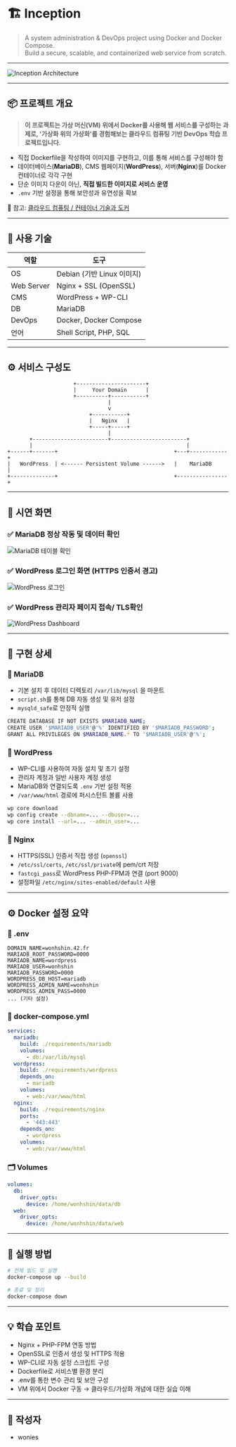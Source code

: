 # 🏗️ Inception

> A system administration & DevOps project using Docker and Docker Compose.  
> Build a secure, scalable, and containerized web service from scratch.

---

![Inception Architecture](./architecture.png)

---

## 📦 프로젝트 개요

> **이 프로젝트는 가상 머신(VM) 위에서 Docker를 사용해 웹 서비스를 구성하는 과제로, '가상화 위의 가상화'를 경험해보는 클라우드 컴퓨팅 기반 DevOps 학습 프로젝트입니다.**

- 직접 Dockerfile을 작성하여 이미지를 구현하고, 이를 통해 서비스를 구성해야 함
- 데이터베이스(**MariaDB**), CMS 웹페이지(**WordPress**), 서버(**Nginx**)를 Docker 컨테이너로 각각 구현
- 단순 이미지 다운이 아닌, **직접 빌드한 이미지로 서비스 운영**
- `.env` 기반 설정을 통해 보안성과 유연성을 확보

🔗 참고: [클라우드 컴퓨팅 / 컨테이너 기술과 도커](https://www.notion.so/d1af565f2db3492cb27982a763a65bc0?pvs=21)

---

## 🧱 사용 기술

| 역할       | 도구                       |
| ---------- | -------------------------- |
| OS         | Debian (기반 Linux 이미지) |
| Web Server | Nginx + SSL (OpenSSL)      |
| CMS        | WordPress + WP-CLI         |
| DB         | MariaDB                    |
| DevOps     | Docker, Docker Compose     |
| 언어       | Shell Script, PHP, SQL     |

---

## ⚙️ 서비스 구성도

```plaintext
                     +----------------------+
                     |     Your Domain      |
                     +----------+-----------+
                                |
                                v
                          +-----------+
                          |   Nginx   |
                          +-----+-----+
                                |
       +------------------------+------------------------+
       |                                                 |
+------+-------+                                     +---+------------+
|   WordPress  | <------ Persistent Volume ------>   |    MariaDB     |
+--------------+                                     +----------------+
```

---

## 📸 시연 화면

### ✅ MariaDB 정상 작동 및 데이터 확인

![MariaDB 테이블 확인](./mariadb.png)

### ✅ WordPress 로그인 화면 (HTTPS 인증서 경고)

![WordPress 로그인](./wordpress.png)

### ✅ WordPress 관리자 페이지 접속/ TLS확인

![WordPress Dashboard](./tls.png)

---

## 🧩 구현 상세

### 🔹 MariaDB

- 기본 설치 후 데이터 디렉토리 `/var/lib/mysql` 을 마운트
- `script.sh`를 통해 DB 자동 생성 및 유저 설정
- `mysqld_safe`로 안정적 실행

```sh
CREATE DATABASE IF NOT EXISTS $MARIADB_NAME;
CREATE USER '$MARIADB_USER'@'%' IDENTIFIED BY '$MARIADB_PASSWORD';
GRANT ALL PRIVILEGES ON $MARIADB_NAME.* TO '$MARIADB_USER'@'%';
```

### 🔹 WordPress

- WP-CLI를 사용하여 자동 설치 및 초기 설정
- 관리자 계정과 일반 사용자 계정 생성
- MariaDB와 연결되도록 `.env` 기반 설정 적용
- `/var/www/html` 경로에 퍼시스턴트 볼륨 사용

```sh
wp core download
wp config create --dbname=... --dbuser=...
wp core install --url=... --admin_user=...
```

### 🔹 Nginx

- HTTPS(SSL) 인증서 직접 생성 (`openssl`)
- `/etc/ssl/certs`, `/etc/ssl/private`에 pem/crt 저장
- `fastcgi_pass`로 WordPress PHP-FPM과 연결 (port 9000)
- 설정파일 `/etc/nginx/sites-enabled/default` 사용

---

## ⚙️ Docker 설정 요약

### 📁 .env

```dotenv
DOMAIN_NAME=wonhshin.42.fr
MARIADB_ROOT_PASSWORD=0000
MARIADB_NAME=wordpress
MARIADB_USER=wonhshin
MARIADB_PASSWORD=0000
WORDPRESS_DB_HOST=mariadb
WORDPRESS_ADMIN_NAME=wonhshin
WORDPRESS_ADMIN_PASS=0000
... (기타 설정)
```

### 📄 docker-compose.yml

```yaml
services:
  mariadb:
    build: ./requirements/mariadb
    volumes:
      - db:/var/lib/mysql
  wordpress:
    build: ./requirements/wordpress
    depends_on:
      - mariadb
    volumes:
      - web:/var/www/html
  nginx:
    build: ./requirements/nginx
    ports:
      - '443:443'
    depends_on:
      - wordpress
    volumes:
      - web:/var/www/html
```

### 🗂️ Volumes

```yaml
volumes:
  db:
    driver_opts:
      device: /home/wonhshin/data/db
  web:
    driver_opts:
      device: /home/wonhshin/data/web
```

---

## 🚀 실행 방법

```bash
# 전체 빌드 및 실행
docker-compose up --build

# 종료 및 정리
docker-compose down
```

---

## 💡 학습 포인트

- Nginx + PHP-FPM 연동 방법
- OpenSSL로 인증서 생성 및 HTTPS 적용
- WP-CLI로 자동 설정 스크립트 구성
- Dockerfile로 서비스별 환경 분리
- .env를 통한 변수 관리 및 보안 구성
- VM 위에서 Docker 구동 → 클라우드/가상화 개념에 대한 실습 이해

---

## 👤 작성자

- wonies
